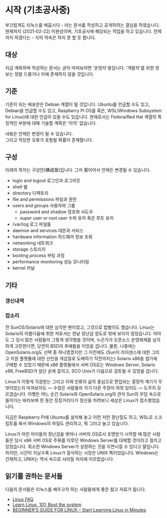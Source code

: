 # 시작 (기초공사중)

부끄럽게도 리눅스를 배웁시다 - 라는 문서를 작성하고
공개하려는 결심을 하였습니다.  
현재까지 (2021-02-22) 미완성이며, 기초공사에 해당되는 작업을 하고 있습니다.
언제까지 하겠다는 - 식의 약속은 하지 못 할 듯 합니다.

## 대상

지금 계획하며 작성하는 문서는 굳이 따져보자면 '운영자'용입니다.
'개발자'를 위한 정보는 정말 드물거나 아예 존재하지 않을 것입니다.

## 기준

기준이 되는 배포판은 Debian 계열이 될 것입니다.
Ubuntu를 언급할 수도 있고, Debian을 언급할 수도 있고, Raspberry Pi OS를
혹은, WSL(Windows Subsystem for Linux)에 대한 언급이 있을 수도 있습니다.
현재로서는 Fedora/Red Hat 계열의 특징적인 부분에 대해 기술할 계획은 '아직' 없습니다.

내용은 언제든 변경이 될 수 있습니다.  
그리고 적당한 오류가 포함될 확률이 존재합니다.

## 구성

아래의 목차는 구성안(構成案)입니다. 그저 案이어서 언제든 변경될 수 있습니다.

* login and logout 로그인과 로그아웃
* shell 쉘
* directory 디렉토리
* file and permissions 파일과 권한
* users and groups 사용자와 그룹
    * password and shadow 암호와 샤도우
    * super user or root user 수퍼 유저 혹은 루트 유저
* /var/log 로그 파일들
* daemon and services 데몬과 서비스
* hardware information 하드웨어 정보 조회
* networking 네트워크
* storage 스토리지
* booting process 부팅 과정
* performance monitoring 성능 모니터링
* kernel 커널

## 기타

### 갱신내역

### 잡소리

전 SunOS/Solaris에 대한 심각한 팬이었고,
그것으로 밥벌이도 했습니다. Linux는 Solaris의 아름다움에 취한 저로서는
한낱 장난감 정도로 밖에 보이지 않았습니다.
아마도 그 당시 많은 사람들이 그렇게 생각했을 것이며,
누군가가 오픈소스 운영체제를 심각하게 고민한다면,
당연히 BSD의 후예들을 이었을 겁니다.
물론, 나중에는 OpenSolaris.org도 선택 중 하나였겠지만
그 이전에도 (Sun이 라이센스에 대한 그리고 지원 플랫폼에 대한 선언을
개삽질로 도배하기 직전까지는) Solaris x86을 염가에 구매할 수 있었기 때문에
x86 플랫폼에서 서버 OS로는 Windows Server, Solaris x86, FreeBSD가
일단 손에 꼽히고, SCO Unix가 다음으로 검토될 수 있었을 겁니다.

Linux가 이렇게 각광받는 그리고 이제 인류의 삶의 중심으로 편입되는
결정적 계기가 무엇이었는지 따져보아도 &#8212; 수많은 사람들의 각기 다른 주장이
여럿 있어도 &#8212; 도무지 모르겠습니다.
어쨌든 어느 순간 Solaris와 OpenSolaris.org의 관이 Sun의
무덤 속으로 들어가는 바라보며 한 동안 징징거리다가 정신을 차려보니
세상은 Linux가 접수했었습니다.

지금은 Raspberry Pi에 Ubuntu를 설치해 놓고
이런 저런 장난질도 하고, WSL로 스크립트를 짜서 Windows의 파일도 관리하고,
뭐 그러고 놀고 있습니다.

Linux가 어린 아이들의 정난감을 벗어나 서버의 OS로서 조명받기 시작할 때
많은 사람들은 당시 x86 서버 OS로 주류를 이루던 Windows Server를
대체할 것이라고 점치고 있었습니다. 최소한 Windows Server가 성장하는 것을
지연시킬 수 있다고 말입니다. 하지만, 시간이 지날수록 Linux가 잠식하는 시장은
UNIX 쪽이었습니다. Windows는 건재하고, UNIX는 역사 속으로 사라질 처지에
이르렀습니다.

## 읽기를 권하는 문서들

다음의 문서들은 리눅스를 배우고자 하는 사람들에게 좋은 참고 자료가 됩니다.

* [Linux FAQ](https://tldp.org/FAQ/Linux-FAQ/general.html)
* [Learn Linux, 101: Boot the system](https://developer.ibm.com/tutorials/l-lpic1-101-2/)
* [BEGINNER’S GUIDE FOR LINUX – Start Learning Linux in Minutes](https://www.tecmint.com/free-online-linux-learning-guide-for-beginners/)
